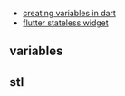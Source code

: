 - [creating variables in dart](#variables)
- [ flutter stateless widget ](#stl)
## variables
## stl
